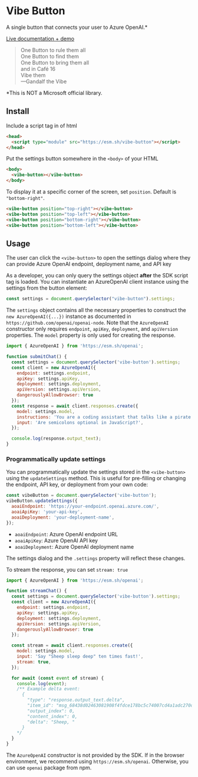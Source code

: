 # Vibe Button

A single button that connects your user to Azure OpenAI.*

[Live documentation + demo](https://aipx-proto.github.io/vibe-button/)

> One Button to rule them all  
> One Button to find them  
> One Button to bring them all  
> and in Café 16  
> Vibe them  
> —Gandalf the Vibe

*This is NOT a Microsoft official library.

## Install

Include a script tag in <head> of html

```html
<head>
  <script type="module" src="https://esm.sh/vibe-button"></script>
</head>
```

Put the settings button somewhere in the `<body>` of your HTML

```html
<body>
  <vibe-button></vibe-button>
</body>
```

To display it at a specific corner of the screen, set `position`. Default is `"bottom-right"`.

```html
<vibe-button position="top-right"></vibe-button>
<vibe-button position="top-left"></vibe-button>
<vibe-button position="bottom-right"></vibe-button>
<vibe-button position="bottom-left"></vibe-button>
```

## Usage

The user can click the `<vibe-button>` to open the settings dialog where they can provide Azure OpenAI endpoint, deployment name, and API key

As a developer, you can only query the settings object **after** the SDK script tag is loaded.
You can instantiate an AzureOpenAI client instance using the settings from the button element:

```javascript
const settings = document.querySelector("vibe-button").settings;
```

The `settings` object contains all the necessary properties to construct the `new AzureOpenAI({...})` instance as documented in `https://github.com/openai/openai-node`. Note that the `AzureOpenAI` constructor only requires `endpoint`, `apiKey`, `deployment`, and `apiVersion` properties. The `model` property is only used for creating the response.

```javascript
import { AzureOpenAI } from 'https://esm.sh/openai';

function submitChat() {
  const settings = document.querySelector('vibe-button').settings;
  const client = new AzureOpenAI({
    endpoint: settings.endpoint,
    apiKey: settings.apiKey,
    deployment: settings.deployment,
    apiVersion: settings.apiVersion,
    dangerouslyAllowBrowser: true
  });
  const response = await client.responses.create({
    model: settings.model,
    instructions: 'You are a coding assistant that talks like a pirate',
    input: 'Are semicolons optional in JavaScript?',
  });

  console.log(response.output_text);
}
```

### Programmatically update settings

You can programmatically update the settings stored in the `<vibe-button>` using the `updateSettings` method. This is useful for pre-filling or changing the endpoint, API key, or deployment from your own code:

```javascript
const vibeButton = document.querySelector('vibe-button');
vibeButton.updateSettings({
  aoaiEndpoint: 'https://your-endpoint.openai.azure.com/',
  aoaiApiKey: 'your-api-key',
  aoaiDeployment: 'your-deployment-name',
});
```

- `aoaiEndpoint`: Azure OpenAI endpoint URL
- `aoaiApiKey`: Azure OpenAI API key
- `aoaiDeployment`: Azure OpenAI deployment name

The settings dialog and the `.settings` property will reflect these changes.

To stream the response, you can set `stream: true`

```javascript
import { AzureOpenAI } from 'https://esm.sh/openai';

function streamChat() {
  const settings = document.querySelector('vibe-button').settings;
  const client = new AzureOpenAI({
    endpoint: settings.endpoint,
    apiKey: settings.apiKey,
    deployment: settings.deployment,
    apiVersion: settings.apiVersion,
    dangerouslyAllowBrowser: true
  });

  const stream = await client.responses.create({
    model: settings.model,
    input: 'Say "Sheep sleep deep" ten times fast!',
    stream: true,
  });

  for await (const event of stream) {
    console.log(event);
    /** Example delta event:
      {
        "type": "response.output_text.delta",
        "item_id": "msg_68438d02463081908f4fdce178bc5c74007cd4a1adc270d4",
        "output_index": 0,
        "content_index": 0,
        "delta": "Sheep, "
      }
    */
  }
}
```

The `AzureOpenAI` constructor is not provided by the SDK.
If in the browser environment, we recommend using `https://esm.sh/openai`. Otherwise, you can use `openai` package from npm.
